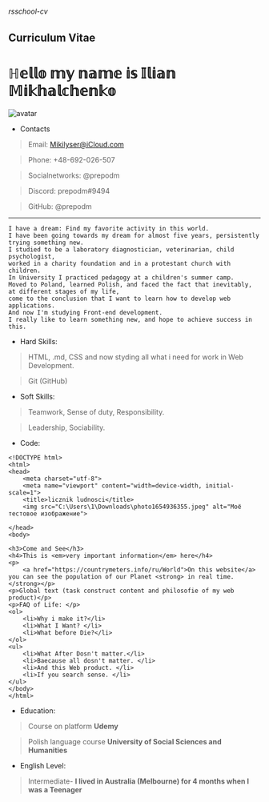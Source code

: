 ###### rsschool-cv
## Curriculum Vitae

# ℍ𝕖𝕝𝕝𝕠 𝕞𝕪 𝕟𝕒𝕞𝕖 𝕚𝕤 𝕀𝕝𝕚𝕒𝕟 𝕄𝕚𝕜𝕙𝕒𝕝𝕔𝕙𝕖𝕟𝕜𝕠

![avatar](C:\Users\1\Downloads\avatar351516194.jpg"")

+ Contacts


>Email: Mikilyser@iCloud.com

>Phone: +48-692-026-507

>Socialnetworks: @prepodm

>Discord: prepodm#9494

>GitHub: @prepodm
**********
    I have a dream: Find my favorite activity in this world.
    I have been going towards my dream for almost five years, persistently trying something new. 
    I studied to be a laboratory diagnostician, veterinarian, child psychologist, 
    worked in a charity foundation and in a protestant church with children.
    In University I practiced pedagogy at a children's summer camp.
    Moved to Poland, learned Polish, and faced the fact that inevitably, at different stages of my life, 
    come to the conclusion that I want to learn how to develop web applications.
    And now I'm studying Front-end development.
    I really like to learn something new, and hope to achieve success in this.
    
+ Hard Skills: 


>HTML, .md, CSS and now styding all what i need for work in Web Development.

>Git (GitHub)

+ Soft Skills:

>Teamwork, Sense of duty, Responsibility.

>Leadership, Sociability.

+ Code: 


```
<!DOCTYPE html>
<html>
<head>
	<meta charset="utf-8">
	<meta name="viewport" content="width=device-width, initial-scale=1">
	<title>licznik ludnosci</title>
	<img src="C:\Users\1\Downloads\photo1654936355.jpeg" alt="Mоё тестовое изображение">

</head>
<body>

<h3>Come and See</h3>
<h4>This is <em>very important information</em> here</h4>
<p>
	<a href="https://countrymeters.info/ru/World">On this website</a> you can see the population of our Planet <strong> in real time.</strong></p>
<p>Global text (task construct content and philosofie of my web product)</p>
<p>FAQ of Life: </p> 
<ol> 
	<li>Why i make it?</li>
	<li>What I Want? </li>
	<li>What before Die?</li>
</ol>
<ul>
	<li>What After Dosn't matter.</li>
	<li>Baecause all dosn't matter. </li>
	<li>And this Web product. </li>
	<li>If you search sense. </li>
</ul>
</body>
</html>
```


+ Education:

>Course on platform **Udemy**

>Polish language course **University of Social Sciences and Humanities**

+ English Level:

> Intermediate- **I lived in Australia (Melbourne) for 4 months when I was a Teenager**
